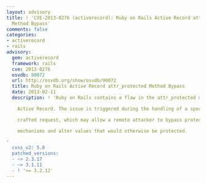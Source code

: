 ```yaml
---
layout: advisory
title: ! 'CVE-2013-0276 (activerecord): Ruby on Rails Active Record attr_protected
  Method Bypass'
comments: false
categories:
- activerecord
- rails
advisory:
  gem: activerecord
  framework: rails
  cve: 2013-0276
  osvdb: 90072
  url: http://osvdb.org/show/osvdb/90072
  title: Ruby on Rails Active Record attr_protected Method Bypass
  date: 2013-02-11
  description: ! 'Ruby on Rails contains a flaw in the attr_protected method of the

    Active Record. The issue is triggered during the handling of a specially

    crafted request, which may allow a remote attacker to bypass protection

    mechanisms and alter values that would otherwise be protected.

'
  cvss_v2: 5.0
  patched_versions:
  - ~> 2.3.17
  - ~> 3.1.11
  - ! '>= 3.2.12'
---
```

